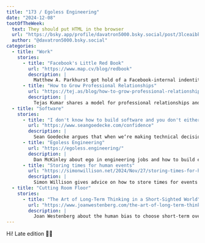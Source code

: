 ```yaml
---
title: "173 / Egoless Engineering"
date: "2024-12-08"
tootOfTheWeek:
  text: They should put HTML in the browser
  url: "https://bsky.app/profile/davatron5000.bsky.social/post/3lceaibk5y222"
  author: "@davatron5000.bsky.social"
categories:
  - title: "Work"
    stories:
      - title: "Facebook's Little Red Book"
        url: "https://www.map.cv/blog/redbook"
        description: |
          Matthew A. Parkhurst got hold of a Facebook-internal indentity-preserving book from 2012 and scanned it for you.
      - title: "How to Grow Professional Relationships"
        url: "https://tej.as/blog/how-to-grow-professional-relationships-tjs-model"
        description: |
          Tejas Kumar shares a model for professional relationships and advice how to navigate them.
  - title: "Software"
    stories:
      - title: "I don't know how to build software and you don't either"
        url: "https://www.seangoedecke.com/confidence"
        description: |
          Sean Goedecke argues that when we‘re making technical decisions, we need to keep in mind that opinions are often anecdotal.
      - title: "Egoless Engineering"
        url: "https://egoless.engineering/"
        description: |
          Dan McKinley about ego in engineering jobs and how to build efficient teams by giving ownership and collaborating.
      - title: "Storing times for human events"
        url: "https://simonwillison.net/2024/Nov/27/storing-times-for-human-events/"
        description: |
          Simon Willison gives advice on how to store times for events created by humans.
  - title: "Cutting Room Floor"
    stories:
      - title: "The Art of Long-Term Thinking in a Short-Sighted World"
        url: "https://www.joanwestenberg.com/the-art-of-long-term-thinking-in-a-short-sighted-world/"
        description: |
          Joan Westenberg about the human bias to choose short-term over long-term gains and why we should think more in centuries.
---
```


Hi! Late edition ✌🏻
